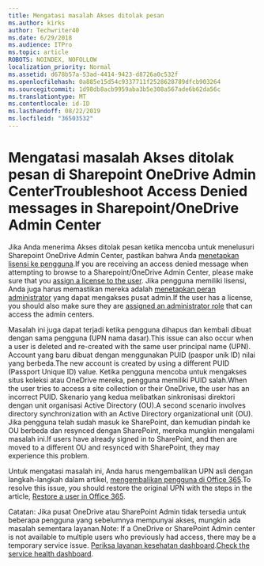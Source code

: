 ```yaml
---
title: Mengatasi masalah Akses ditolak pesan
ms.author: kirks
author: Techwriter40
ms.date: 6/29/2018
ms.audience: ITPro
ms.topic: article
ROBOTS: NOINDEX, NOFOLLOW
localization_priority: Normal
ms.assetid: d678b57a-53ad-4414-9423-d8726a0c532f
ms.openlocfilehash: 0a885e15d54c9337711f2528628789dfcb903264
ms.sourcegitcommit: 1d98db8acb9959aba3b5e308a567ade6b62da56c
ms.translationtype: MT
ms.contentlocale: id-ID
ms.lasthandoff: 08/22/2019
ms.locfileid: "36503532"
---
```

# <a name="troubleshoot-access-denied-messages-in-sharepointonedrive-admin-center"></a><span data-ttu-id="e7c75-102">Mengatasi masalah Akses ditolak pesan di Sharepoint OneDrive Admin Center</span><span class="sxs-lookup"><span data-stu-id="e7c75-102">Troubleshoot Access Denied messages in Sharepoint/OneDrive Admin Center</span></span>

<span data-ttu-id="e7c75-103">Jika Anda menerima Akses ditolak pesan ketika mencoba untuk menelusuri Sharepoint OneDrive Admin Center, pastikan bahwa Anda [menetapkan lisensi ke pengguna](https://docs.microsoft.com/office365/admin/subscriptions-and-billing/assign-licenses-to-users?view=o365-worldwide&amp;tabs=One).</span><span class="sxs-lookup"><span data-stu-id="e7c75-103">If you are receiving an access denied message when attempting to browse to a Sharepoint/OneDrive Admin Center, please make sure that you [assign a license to the user](https://docs.microsoft.com/office365/admin/subscriptions-and-billing/assign-licenses-to-users?view=o365-worldwide&amp;tabs=One).</span></span> <span data-ttu-id="e7c75-104">Jika pengguna memiliki lisensi, Anda juga harus memastikan mereka adalah [menetapkan peran administrator](https://docs.microsoft.com/office365/admin/add-users/about-admin-roles?view=o365-worldwide) yang dapat mengakses pusat admin.</span><span class="sxs-lookup"><span data-stu-id="e7c75-104">If the user has a license, you should also make sure they are [assigned an administrator role](https://docs.microsoft.com/office365/admin/add-users/about-admin-roles?view=o365-worldwide) that can access the admin centers.</span></span>

<span data-ttu-id="e7c75-105">Masalah ini juga dapat terjadi ketika pengguna dihapus dan kembali dibuat dengan sama pengguna (UPN nama dasar).</span><span class="sxs-lookup"><span data-stu-id="e7c75-105">This issue can also occur when a user is deleted and re-created with the same user principal name (UPN).</span></span> <span data-ttu-id="e7c75-106">Account yang baru dibuat dengan menggunakan PUID (paspor unik ID) nilai yang berbeda.</span><span class="sxs-lookup"><span data-stu-id="e7c75-106">The new account is created by using a different PUID (Passport Unique ID) value.</span></span> <span data-ttu-id="e7c75-107">Ketika pengguna mencoba untuk mengakses situs koleksi atau OneDrive mereka, pengguna memiliki PUID salah.</span><span class="sxs-lookup"><span data-stu-id="e7c75-107">When the user tries to access a site collection or their OneDrive, the user has an incorrect PUID.</span></span> <span data-ttu-id="e7c75-108">Skenario yang kedua melibatkan sinkronisasi direktori dengan unit organisasi Active Directory (OU).</span><span class="sxs-lookup"><span data-stu-id="e7c75-108">A second scenario involves directory synchronization with an Active Directory organizational unit (OU).</span></span> <span data-ttu-id="e7c75-109">Jika pengguna telah sudah masuk ke SharePoint, dan kemudian pindah ke OU berbeda dan resynced dengan SharePoint, mereka mungkin mengalami masalah ini.</span><span class="sxs-lookup"><span data-stu-id="e7c75-109">If users have already signed in to SharePoint, and then are moved to a different OU and resynced with SharePoint, they may experience this problem.</span></span>

<span data-ttu-id="e7c75-110">Untuk mengatasi masalah ini, Anda harus mengembalikan UPN asli dengan langkah-langkah dalam artikel, [mengembalikan pengguna di Office 365](https://docs.microsoft.com/office365/admin/add-users/restore-user?view=o365-worldwide).</span><span class="sxs-lookup"><span data-stu-id="e7c75-110">To resolve this issue, you should restore the original UPN with the steps in the article, [Restore a user in Office 365](https://docs.microsoft.com/office365/admin/add-users/restore-user?view=o365-worldwide).</span></span>

<span data-ttu-id="e7c75-111">Catatan: Jika pusat OneDrive atau SharePoint Admin tidak tersedia untuk beberapa pengguna yang sebelumnya mempunyai akses, mungkin ada masalah sementara layanan.</span><span class="sxs-lookup"><span data-stu-id="e7c75-111">Note: If a OneDrive or SharePoint Admin center is not available to multiple users who previously had access, there may be a temporary service issue.</span></span>  <span data-ttu-id="e7c75-112">[Periksa layanan kesehatan dashboard](https://portal.office.com/adminportal/home#/servicehealth).</span><span class="sxs-lookup"><span data-stu-id="e7c75-112">[Check the service health dashboard](https://portal.office.com/adminportal/home#/servicehealth).</span></span>


